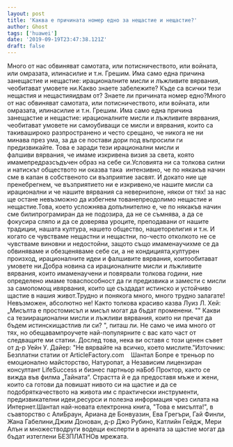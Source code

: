 ```yaml
---
layout: post
title: 'Каква е причината номер едно за нещастие и нещастие?'
author: Ghost
tags: ['huawei']
date: '2019-09-19T23:47:38.121Z'
draft: false
---
```


Много от нас обвиняват самотата, или потисничеството, или войната, или омразата, илинасилие и т.н. Грешим. Има само една причина занещастие и нещастие: ирационалните мисли и лъжливите вярвания, чеобитават умовете ни.Какво знаете забележите? Къде са всички тези нещастия и нещастияидвам от? Знаете ли причината номер едно?Много от нас обвиняват самотата, или потисничеството, или войната, или омразата, илинасилие и т.н. Грешим. Има само една причина занещастие и нещастие: ирационалните мисли и лъжливите вярвания, чеобитават умовете ни самоубиващи се мисли и вярвания, които са такивашироко разпространено и често срещано, че никога не ни минава през ума, за да се постави дори под въпросили ги предизвикайте. Това е заради тези ирационални мисли и фалшиви вярвания, че имаме изкривена визия за света, която имамепредразсъдъчен образ на себе си.Условията ни са толкова силни и натискът обществото ни оказва така  интензивно, че по някакъв начин сме в капан в собственото си възприятие засвят. И докато ние ще пренебрегнем, че възприятието ни е изкривено,че нашите мисли са ирационални и че нашите вярвания са невернипоне, някои от тях! за нас ще остане невъзможно да избегнем тованепреодолимо нещастие и нещастие.Това, което усложнява допълнително е, че по някакъв начин сме билипрограмиран да не подозира, да не се съмнява, а да се фокусира сляпо и да се доверява уроците, преподавани от нашите традиции, нашата култура, нашето общество, нашеторелигия и т.н. И когато се чувстваме нещастни и нещастни, по-често отколкото не се чувстваме виновни и недостойни, защото също имаменаучихме се да обвиняваме и обезценяваме себе си, а не кондицията,културен произход, ирационалните идеи и фалшивите вярвания, коитообитават умовете ни.Добра новина са ирационалните мисли и лъжливите вярвания, които имаменаучени и повярвали толкова години, ние определено имаме товаспособност да ги предизвика и замести с мисли за самопомощ ивярвания, които ще създадат истинско и устойчиво щастие в нашия живот.Трудно и понякога много, много трудно залагате! Невъзможен, абсолютно не! Както толкова красиво казва Луиз Л. Хей: „Мисълта е простомисъл и мисъл могат да бъдат променени. "" Какви са тезиирационални мисли и лъжливи вярвания, които ни пречат да бъдем истинскищастлив ли си? ", питаш ли. Не само че има много от тях, но обещавампроучете най-популярните с вас като част от следващите ми статии. Дослед това, нека ви оставя с този ценен съвет от д-р Уейн У. Дайер: "Не вярвайте на всичко, което мислите."Източник: Безплатни статии от ArticleFactory.com    Шантал Бопре е треньор по емоционално майсторство, Натуропат, а Независим лицензиран консултант LifeSuccess и бизнес партньор наБоб Проктор, както се вижда във филма „Тайната“. Страстта й е да предоставя мъже и жени, които са готови да повишат нивото си на щастие и да се подобряткачеството на живота им с практически инструменти, предизвикателни идеи,ресурси и полезна информация чрез силата на Интернет.Шантал най-новата електронна книга, "Това е мисълта!", в съавторство с АлиБраун, Ариана де Бонвуазин, Ева Грегъри, Гай Финли, Жана Габелини,Джим Донован, д-р Джо Рубино, Катлийн Гейдж, Мери Алън и множестводруги водещи експерти в арената за щастие могат да бъдат изтеглени БЕЗПЛАТНОв мрежата.
